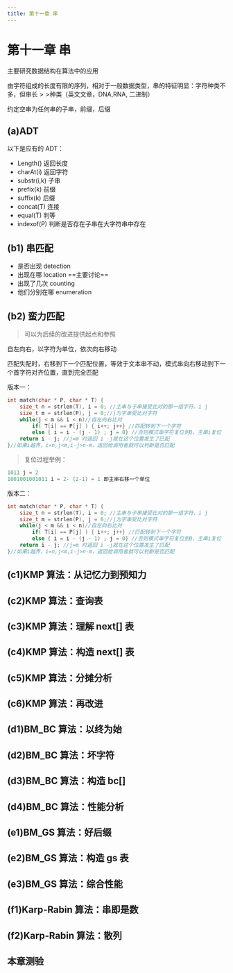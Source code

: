 ```yaml
---
title: 第十一章 串
---
```


# 第十一章 串

主要研究数据结构在算法中的应用

由字符组成的长度有限的序列，相对于一般数据类型，串的特征明显：字符种类不多，但串长$>>$种类（英文文章，DNA,RNA, 二进制）

约定空串为任何串的子串，前缀，后缀

## (a)ADT

以下是应有的 ADT：
- Length() 返回长度
- charAt(i) 返回字符
- substr(i,k) 子串
- prefix(k) 前缀
- suffix(k) 后缀
- concat(T) 连接
- equal(T) 判等
- indexof(P) 判断是否存在子串在大字符串中存在

## (b1) 串匹配

- 是否出现 detection
- 出现在哪 location  ==主要讨论==
- 出现了几次 counting
- 他们分别在哪 enumeration

## (b2) 蛮力匹配

> 可以为后续的改进提供起点和参照

自左向右，以字符为单位，依次向右移动

匹配失配时，右移到下一个匹配位置，等效于文本串不动，模式串向右移动到下一个首字符对齐位置，直到完全匹配

版本一：
```cpp {6}
int match(char * P, char * T) { 
    size_t n = strlen(T), i = 0; //主串与子串接受比对的那一组字符，i j
    size_t m = strlen(P), j = 0;//j为字串受比对字符
    while(j < m && i < n)//自左向右比对
        if( T[i] == P[j] ) { i++; j++} //匹配转到下一个字符
        else { i = i - (j - 1) ; j = 0} //否则模式串字符复位到0，主串i复位
    return i - j; //j=m 时返回 i -j就在这个位置发生了匹配 
}//如果i越界，i=n,j<m,i-j>n-m，返回给调用者就可以判断是否匹配
```

>复位过程举例：
```cpp
1011 j = 2
1001001001011 i = 2- (2-1) = 1 即主串右移一个单位
```

版本二：
```cpp
int match(char * P, char * T) { 
    size_t n = strlen(T), i = 0; //主串与子串接受比对的那一组字符，i j
    size_t m = strlen(P), j = 0;//j为字串受比对字符
    while(j < m && i < n)//自左向右比对
        if( T[i] == P[j] ) { i++; j++} //匹配转到下一个字符
        else { i = i - (j - 1) ; j = 0} //否则模式串字符复位到0，主串i复位
    return i - j; //j=m 时返回 i -j就在这个位置发生了匹配 
}//如果i越界，i=n,j<m,i-j>n-m，返回给调用者就可以判断是否匹配
```
## (c1)KMP 算法：从记忆力到预知力
## (c2)KMP 算法：查询表
## (c3)KMP 算法：理解 next[] 表
## (c4)KMP 算法：构造 next[] 表
## (c5)KMP 算法：分摊分析
## (c6)KMP 算法：再改进
## (d1)BM_BC 算法：以终为始
## (d2)BM_BC 算法：坏字符
## (d3)BM_BC 算法：构造 bc[]
## (d4)BM_BC 算法：性能分析
## (e1)BM_GS 算法：好后缀
## (e2)BM_GS 算法：构造 gs 表
## (e3)BM_GS 算法：综合性能
## (f1)Karp-Rabin 算法：串即是数
## (f2)Karp-Rabin 算法：散列
## 本章测验
